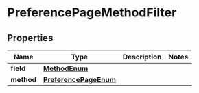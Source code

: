 # PreferencePageMethodFilter

## Properties
Name | Type | Description | Notes
------------ | ------------- | ------------- | -------------
**field** | [**MethodEnum**](MethodEnum.md) |  | 
**method** | [**PreferencePageEnum**](PreferencePageEnum.md) |  | 
